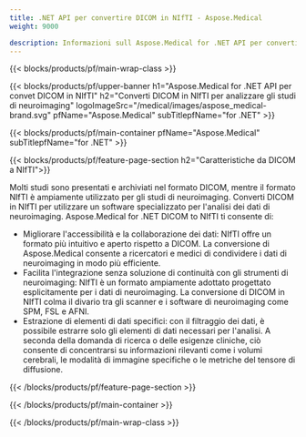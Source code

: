 ```yaml
---
title: .NET API per convertire DICOM in NIfTI - Aspose.Medical
weight: 9000

description: Informazioni sull Aspose.Medical for .NET API per convertire DICOM in NIfTI
---
```


{{< blocks/products/pf/main-wrap-class >}}

{{< blocks/products/pf/upper-banner h1="Aspose.Medical for .NET API per convet DICOM in NIfTI" h2="Converti DICOM in NIfTI per analizzare gli studi di neuroimaging" logoImageSrc="/medical/images/aspose_medical-brand.svg" pfName="Aspose.Medical" subTitlepfName="for .NET" >}}

{{< blocks/products/pf/main-container pfName="Aspose.Medical" subTitlepfName="for .NET" >}}

{{< blocks/products/pf/feature-page-section h2="Caratteristiche da DICOM a NIfTI">}}

<p>Molti studi sono presentati e archiviati nel formato DICOM, mentre il formato NIfTI è ampiamente utilizzato per gli studi di neuroimaging. Converti DICOM in NIfTI per utilizzare un software specializzato per l'analisi dei dati di neuroimaging. Aspose.Medical for .NET DICOM to NIfTI ti consente di:</p>

<ul>
<li>Migliorare l'accessibilità e la collaborazione dei dati: NIfTI offre un formato più intuitivo e aperto rispetto a DICOM. La conversione di Aspose.Medical consente a ricercatori e medici di condividere i dati di neuroimaging in modo più efficiente.</li>
<li>Facilita l'integrazione senza soluzione di continuità con gli strumenti di neuroimaging: NIfTI è un formato ampiamente adottato progettato esplicitamente per i dati di neuroimaging. La conversione di DICOM in NIfTI colma il divario tra gli scanner e i software di neuroimaging come SPM, FSL e AFNI.</li>
<li>Estrazione di elementi di dati specifici: con il filtraggio dei dati, è possibile estrarre solo gli elementi di dati necessari per l'analisi. A seconda della domanda di ricerca o delle esigenze cliniche, ciò consente di concentrarsi su informazioni rilevanti come i volumi cerebrali, le modalità di immagine specifiche o le metriche del tensore di diffusione.</li>
</ul>

{{< /blocks/products/pf/feature-page-section >}}

{{< /blocks/products/pf/main-container >}}

{{< /blocks/products/pf/main-wrap-class >}}